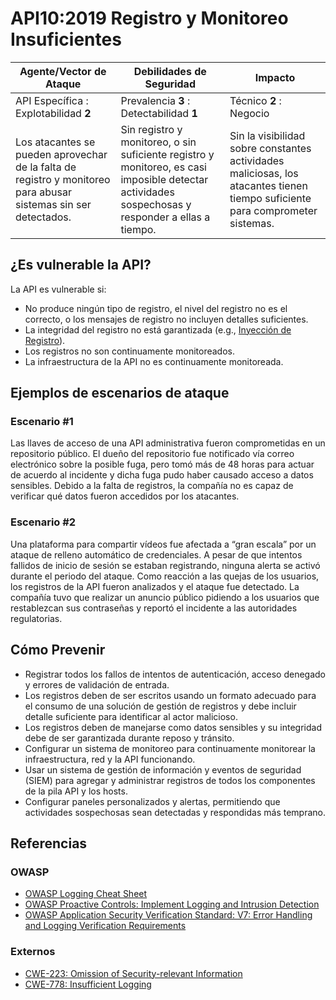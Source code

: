 API10:2019 Registro y Monitoreo Insuficientes
============================================

|Agente/Vector de Ataque | Debilidades de Seguridad | Impacto |
| - | - | - |
| API Específica : Explotabilidad **2** | Prevalencia **3** : Detectabilidad **1** | Técnico **2** : Negocio |
| Los atacantes se pueden aprovechar de la falta de registro y monitoreo para abusar sistemas sin ser detectados. | Sin registro y monitoreo, o sin suficiente registro y monitoreo, es casi imposible detectar actividades sospechosas y responder a ellas a tiempo. | Sin la visibilidad sobre constantes actividades maliciosas, los atacantes tienen tiempo suficiente para comprometer sistemas.|

## ¿Es vulnerable la API?

La API es vulnerable si:

* No produce ningún tipo de registro, el nivel del registro no es el correcto, o
 los mensajes de registro no incluyen detalles suficientes.
* La integridad del registro no está garantizada
(e.g., [Inyección de Registro][1]).
* Los registros no son continuamente monitoreados.
* La infraestructura de la API no es continuamente monitoreada.

## Ejemplos de escenarios de ataque

### Escenario #1
Las llaves de acceso de una API administrativa fueron comprometidas en un
repositorio público. El dueño del repositorio fue notificado vía correo
electrónico sobre la posible fuga, pero tomó más de 48 horas para actuar de
acuerdo al incidente y dicha fuga pudo haber causado acceso a datos sensibles.
Debido a la falta de registros, la compañía no es capaz de verificar qué datos
fueron accedidos por los atacantes.

### Escenario #2
Una plataforma para compartir vídeos fue afectada a “gran escala” por un ataque
de relleno automático de credenciales. A pesar de que intentos fallidos de
inicio de sesión se estaban registrando, ninguna alerta se activó durante el
periodo del ataque. Como reacción a las quejas de los usuarios, los registros
de la API fueron analizados y el ataque fue detectado. La compañía tuvo que
realizar un anuncio público pidiendo a los usuarios que restablezcan sus
contraseñas y reportó el incidente a las autoridades regulatorias.  

## Cómo Prevenir
* Registrar todos los fallos de intentos de autenticación, acceso denegado y
errores de validación de entrada.
* Los registros deben de ser escritos usando un formato adecuado para el consumo
de una solución de gestión de registros y debe incluir detalle suficiente para
identificar al actor malicioso.
* Los registros deben de manejarse como datos sensibles y su integridad debe de
ser garantizada durante reposo y tránsito.
* Configurar un sistema de monitoreo para continuamente monitorear la
infraestructura, red y la API funcionando.
* Usar un sistema de gestión de información y eventos de seguridad (SIEM) para
agregar y administrar registros de todos los componentes de la pila API y los
hosts.
* Configurar paneles personalizados y alertas, permitiendo que actividades
sospechosas sean detectadas y respondidas más temprano.


## Referencias

### OWASP

* [OWASP Logging Cheat Sheet][2]
* [OWASP Proactive Controls: Implement Logging and Intrusion Detection][3]
* [OWASP Application Security Verification Standard: V7: Error Handling and Logging Verification Requirements][4]

### Externos

* [CWE-223: Omission of Security-relevant Information][5]
* [CWE-778: Insufficient Logging][6]

[1]: https://www.owasp.org/index.php/Log_Injection
[2]: https://www.owasp.org/index.php/Logging_Cheat_Sheet
[3]: https://www.owasp.org/index.php/OWASP_Proactive_Controls
[4]: https://github.com/OWASP/ASVS/blob/master/4.0/en/0x15-V7-Error-Logging.md
[5]: https://cwe.mitre.org/data/definitions/223.html
[6]: https://cwe.mitre.org/data/definitions/778.html
